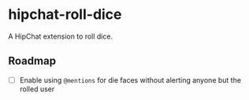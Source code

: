 # hipchat-roll-dice

A HipChat extension to roll dice.

## Roadmap
- [ ] Enable using `@mentions` for die faces without alerting anyone but the rolled user
